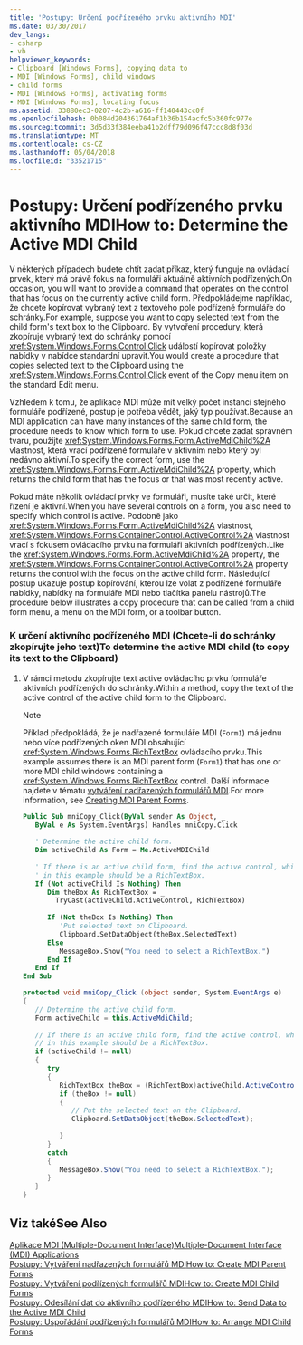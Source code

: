 ```yaml
---
title: 'Postupy: Určení podřízeného prvku aktivního MDI'
ms.date: 03/30/2017
dev_langs:
- csharp
- vb
helpviewer_keywords:
- Clipboard [Windows Forms], copying data to
- MDI [Windows Forms], child windows
- child forms
- MDI [Windows Forms], activating forms
- MDI [Windows Forms], locating focus
ms.assetid: 33880ec3-0207-4c2b-a616-ff140443cc0f
ms.openlocfilehash: 0b084d204361764af1b36b154acfc5b360fc977e
ms.sourcegitcommit: 3d5d33f384eeba41b2dff79d096f47ccc8d8f03d
ms.translationtype: MT
ms.contentlocale: cs-CZ
ms.lasthandoff: 05/04/2018
ms.locfileid: "33521715"
---
```

# <a name="how-to-determine-the-active-mdi-child"></a><span data-ttu-id="fac99-102">Postupy: Určení podřízeného prvku aktivního MDI</span><span class="sxs-lookup"><span data-stu-id="fac99-102">How to: Determine the Active MDI Child</span></span>
<span data-ttu-id="fac99-103">V některých případech budete chtít zadat příkaz, který funguje na ovládací prvek, který má právě fokus na formuláři aktuálně aktivních podřízených.</span><span class="sxs-lookup"><span data-stu-id="fac99-103">On occasion, you will want to provide a command that operates on the control that has focus on the currently active child form.</span></span> <span data-ttu-id="fac99-104">Předpokládejme například, že chcete kopírovat vybraný text z textového pole podřízené formuláře do schránky.</span><span class="sxs-lookup"><span data-stu-id="fac99-104">For example, suppose you want to copy selected text from the child form's text box to the Clipboard.</span></span> <span data-ttu-id="fac99-105">By vytvoření procedury, která zkopíruje vybraný text do schránky pomocí <xref:System.Windows.Forms.Control.Click> událostí kopírovat položky nabídky v nabídce standardní upravit.</span><span class="sxs-lookup"><span data-stu-id="fac99-105">You would create a procedure that copies selected text to the Clipboard using the <xref:System.Windows.Forms.Control.Click> event of the Copy menu item on the standard Edit menu.</span></span>  
  
 <span data-ttu-id="fac99-106">Vzhledem k tomu, že aplikace MDI může mít velký počet instancí stejného formuláře podřízené, postup je potřeba vědět, jaký typ používat.</span><span class="sxs-lookup"><span data-stu-id="fac99-106">Because an MDI application can have many instances of the same child form, the procedure needs to know which form to use.</span></span> <span data-ttu-id="fac99-107">Pokud chcete zadat správném tvaru, použijte <xref:System.Windows.Forms.Form.ActiveMdiChild%2A> vlastnost, která vrací podřízené formuláře v aktivním nebo který byl nedávno aktivní.</span><span class="sxs-lookup"><span data-stu-id="fac99-107">To specify the correct form, use the <xref:System.Windows.Forms.Form.ActiveMdiChild%2A> property, which returns the child form that has the focus or that was most recently active.</span></span>  
  
 <span data-ttu-id="fac99-108">Pokud máte několik ovládací prvky ve formuláři, musíte také určit, které řízení je aktivní.</span><span class="sxs-lookup"><span data-stu-id="fac99-108">When you have several controls on a form, you also need to specify which control is active.</span></span> <span data-ttu-id="fac99-109">Podobně jako <xref:System.Windows.Forms.Form.ActiveMdiChild%2A> vlastnost, <xref:System.Windows.Forms.ContainerControl.ActiveControl%2A> vlastnost vrací s fokusem ovládacího prvku na formuláři aktivních podřízených.</span><span class="sxs-lookup"><span data-stu-id="fac99-109">Like the <xref:System.Windows.Forms.Form.ActiveMdiChild%2A> property, the <xref:System.Windows.Forms.ContainerControl.ActiveControl%2A> property returns the control with the focus on the active child form.</span></span> <span data-ttu-id="fac99-110">Následující postup ukazuje postup kopírování, kterou lze volat z podřízené formuláře nabídky, nabídky na formuláře MDI nebo tlačítka panelu nástrojů.</span><span class="sxs-lookup"><span data-stu-id="fac99-110">The procedure below illustrates a copy procedure that can be called from a child form menu, a menu on the MDI form, or a toolbar button.</span></span>  
  
### <a name="to-determine-the-active-mdi-child-to-copy-its-text-to-the-clipboard"></a><span data-ttu-id="fac99-111">K určení aktivního podřízeného MDI (Chcete-li do schránky zkopírujte jeho text)</span><span class="sxs-lookup"><span data-stu-id="fac99-111">To determine the active MDI child (to copy its text to the Clipboard)</span></span>  
  
1.  <span data-ttu-id="fac99-112">V rámci metodu zkopírujte text active ovládacího prvku formuláře aktivních podřízených do schránky.</span><span class="sxs-lookup"><span data-stu-id="fac99-112">Within a method, copy the text of the active control of the active child form to the Clipboard.</span></span>  
  
    > [!NOTE]
    >  <span data-ttu-id="fac99-113">Příklad předpokládá, že je nadřazené formuláře MDI (`Form1`) má jednu nebo více podřízených oken MDI obsahující <xref:System.Windows.Forms.RichTextBox> ovládacího prvku.</span><span class="sxs-lookup"><span data-stu-id="fac99-113">This example assumes there is an MDI parent form (`Form1`) that has one or more MDI child windows containing a <xref:System.Windows.Forms.RichTextBox> control.</span></span> <span data-ttu-id="fac99-114">Další informace najdete v tématu [vytváření nadřazených formulářů MDI](../../../../docs/framework/winforms/advanced/how-to-create-mdi-parent-forms.md).</span><span class="sxs-lookup"><span data-stu-id="fac99-114">For more information, see [Creating MDI Parent Forms](../../../../docs/framework/winforms/advanced/how-to-create-mdi-parent-forms.md).</span></span>  
  
    ```vb  
    Public Sub mniCopy_Click(ByVal sender As Object, _  
       ByVal e As System.EventArgs) Handles mniCopy.Click  
  
       ' Determine the active child form.  
       Dim activeChild As Form = Me.ActiveMDIChild  
  
       ' If there is an active child form, find the active control, which  
       ' in this example should be a RichTextBox.  
       If (Not activeChild Is Nothing) Then  
          Dim theBox As RichTextBox = _  
            TryCast(activeChild.ActiveControl, RichTextBox)  
  
          If (Not theBox Is Nothing) Then  
             'Put selected text on Clipboard.  
             Clipboard.SetDataObject(theBox.SelectedText)  
          Else  
             MessageBox.Show("You need to select a RichTextBox.")  
          End If  
       End If  
    End Sub  
    ```  
  
    ```csharp  
    protected void mniCopy_Click (object sender, System.EventArgs e)  
    {  
       // Determine the active child form.  
       Form activeChild = this.ActiveMdiChild;  
  
       // If there is an active child form, find the active control, which  
       // in this example should be a RichTextBox.  
       if (activeChild != null)  
       {    
          try  
          {  
             RichTextBox theBox = (RichTextBox)activeChild.ActiveControl;  
             if (theBox != null)  
             {  
                // Put the selected text on the Clipboard.  
                Clipboard.SetDataObject(theBox.SelectedText);  
  
             }  
          }  
          catch  
          {  
             MessageBox.Show("You need to select a RichTextBox.");  
          }  
       }  
    }  
    ```  
  
## <a name="see-also"></a><span data-ttu-id="fac99-115">Viz také</span><span class="sxs-lookup"><span data-stu-id="fac99-115">See Also</span></span>  
 [<span data-ttu-id="fac99-116">Aplikace MDI (Multiple-Document Interface)</span><span class="sxs-lookup"><span data-stu-id="fac99-116">Multiple-Document Interface (MDI) Applications</span></span>](../../../../docs/framework/winforms/advanced/multiple-document-interface-mdi-applications.md)  
 [<span data-ttu-id="fac99-117">Postupy: Vytváření nadřazených formulářů MDI</span><span class="sxs-lookup"><span data-stu-id="fac99-117">How to: Create MDI Parent Forms</span></span>](../../../../docs/framework/winforms/advanced/how-to-create-mdi-parent-forms.md)  
 [<span data-ttu-id="fac99-118">Postupy: Vytváření podřízených formulářů MDI</span><span class="sxs-lookup"><span data-stu-id="fac99-118">How to: Create MDI Child Forms</span></span>](../../../../docs/framework/winforms/advanced/how-to-create-mdi-child-forms.md)  
 [<span data-ttu-id="fac99-119">Postupy: Odesílání dat do aktivního podřízeného MDI</span><span class="sxs-lookup"><span data-stu-id="fac99-119">How to: Send Data to the Active MDI Child</span></span>](../../../../docs/framework/winforms/advanced/how-to-send-data-to-the-active-mdi-child.md)  
 [<span data-ttu-id="fac99-120">Postupy: Uspořádání podřízených formulářů MDI</span><span class="sxs-lookup"><span data-stu-id="fac99-120">How to: Arrange MDI Child Forms</span></span>](../../../../docs/framework/winforms/advanced/how-to-arrange-mdi-child-forms.md)
